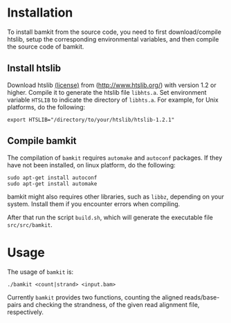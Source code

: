 # Installation
To install bamkit from the source code, you need to first download/compile 
htslib, setup the corresponding environmental variables,
and then compile the source code of bamkit.

## Install htslib
Download htslib [(license)](https://github.com/samtools/htslib/blob/develop/LICENSE)
from (http://www.htslib.org/) with version 1.2 or higher.
Compile it to generate the htslib file `libhts.a`. 
Set environment variable `HTSLIB` to indicate the directory of `libhts.a`.
For example, for Unix platforms, do the following:
```
export HTSLIB="/directory/to/your/htslib/htslib-1.2.1"
```
## Compile bamkit
The compilation of `bamkit` requires `automake` and `autoconf` packages.
If they have not been installed, on linux platform, do the following:
```
sudo apt-get install autoconf
sudo apt-get install automake
```

bamkit might also requires other libraries, such as `libbz`, depending on
your system. Install them if you encounter errors when compiling.

After that run the script `build.sh`, which will generate the executable file `src/src/bamkit`.


# Usage

The usage of `bamkit` is:
```
./bamkit <count|strand> <input.bam>
```

Currently `bamkit` provides two functions, counting the aligned reads/base-pairs and 
checking the strandness, of the given read alignment file, respectively.
